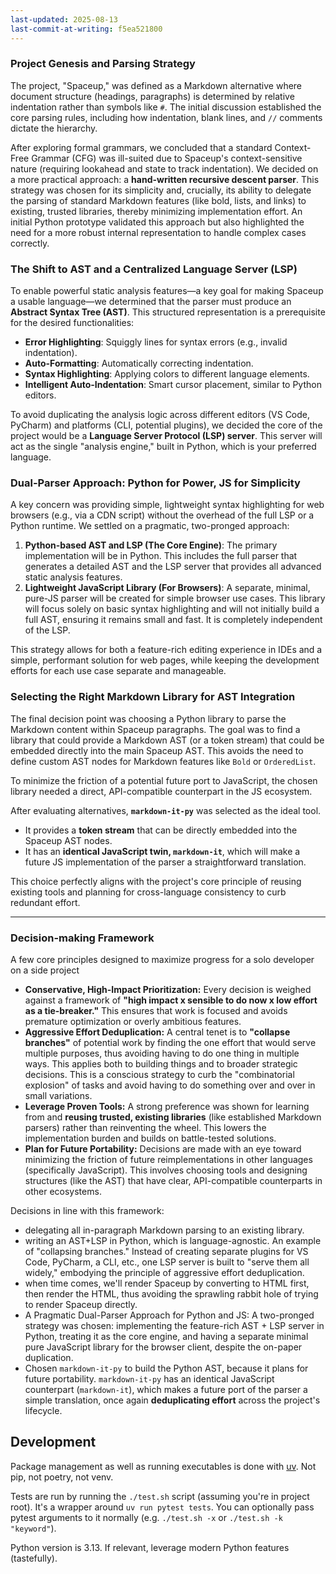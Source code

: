 ```yaml
---
last-updated: 2025-08-13
last-commit-at-writing: f5ea521800
---
```


### Project Genesis and Parsing Strategy

The project, "Spaceup," was defined as a Markdown alternative where document structure (headings, paragraphs) is determined by relative indentation rather than symbols like `#`. The initial discussion established the core parsing rules, including how indentation, blank lines, and `//` comments dictate the hierarchy.

After exploring formal grammars, we concluded that a standard Context-Free Grammar (CFG) was ill-suited due to Spaceup's context-sensitive nature (requiring lookahead and state to track indentation). We decided on a more practical approach: a **hand-written recursive descent parser**. This strategy was chosen for its simplicity and, crucially, its ability to delegate the parsing of standard Markdown features (like bold, lists, and links) to existing, trusted libraries, thereby minimizing implementation effort. An initial Python prototype validated this approach but also highlighted the need for a more robust internal representation to handle complex cases correctly.

### The Shift to AST and a Centralized Language Server (LSP)

To enable powerful static analysis features—a key goal for making Spaceup a usable language—we determined that the parser must produce an **Abstract Syntax Tree (AST)**. This structured representation is a prerequisite for the desired functionalities:
* **Error Highlighting**: Squiggly lines for syntax errors (e.g., invalid indentation).
* **Auto-Formatting**: Automatically correcting indentation.
* **Syntax Highlighting**: Applying colors to different language elements.
* **Intelligent Auto-Indentation**: Smart cursor placement, similar to Python editors.

To avoid duplicating the analysis logic across different editors (VS Code, PyCharm) and platforms (CLI, potential plugins), we decided the core of the project would be a **Language Server Protocol (LSP) server**. This server will act as the single "analysis engine," built in Python, which is your preferred language.

### Dual-Parser Approach: Python for Power, JS for Simplicity

A key concern was providing simple, lightweight syntax highlighting for web browsers (e.g., via a CDN script) without the overhead of the full LSP or a Python runtime. We settled on a pragmatic, two-pronged approach:

1.  **Python-based AST and LSP (The Core Engine)**: The primary implementation will be in Python. This includes the full parser that generates a detailed AST and the LSP server that provides all advanced static analysis features.
2.  **Lightweight JavaScript Library (For Browsers)**: A separate, minimal, pure-JS parser will be created for simple browser use cases. This library will focus solely on basic syntax highlighting and will not initially build a full AST, ensuring it remains small and fast. It is completely independent of the LSP.

This strategy allows for both a feature-rich editing experience in IDEs and a simple, performant solution for web pages, while keeping the development efforts for each use case separate and manageable.

### Selecting the Right Markdown Library for AST Integration

The final decision point was choosing a Python library to parse the Markdown content within Spaceup paragraphs. The goal was to find a library that could provide a Markdown AST (or a token stream) that could be embedded directly into the main Spaceup AST. This avoids the need to define custom AST nodes for Markdown features like `Bold` or `OrderedList`.

To minimize the friction of a potential future port to JavaScript, the chosen library needed a direct, API-compatible counterpart in the JS ecosystem.

After evaluating alternatives, **`markdown-it-py`** was selected as the ideal tool.
* It provides a **token stream** that can be directly embedded into the Spaceup AST nodes.
* It has an **identical JavaScript twin, `markdown-it`**, which will make a future JS implementation of the parser a straightforward translation.

This choice perfectly aligns with the project's core principle of reusing existing tools and planning for cross-language consistency to curb redundant effort.

---


### Decision-making Framework

A few core principles designed to maximize progress for a solo developer on a side project

* **Conservative, High-Impact Prioritization:** Every decision is weighed against a framework of **"high impact x sensible to do now x low effort as a tie-breaker."** This ensures that work is focused and avoids premature optimization or overly ambitious features.
* **Aggressive Effort Deduplication:** A central tenet is to **"collapse branches"** of potential work by finding the one effort that would serve multiple purposes, thus avoiding having to do one thing in multiple ways. This applies both to building things and to broader strategic decisions. This is a conscious strategy to curb the "combinatorial explosion" of tasks and avoid having to do something over and over in small variations.
* **Leverage Proven Tools:** A strong preference was shown for learning from and **reusing trusted, existing libraries** (like established Markdown parsers) rather than reinventing the wheel. This lowers the implementation burden and builds on battle-tested solutions.
* **Plan for Future Portability:** Decisions are made with an eye toward minimizing the friction of future reimplementations in other languages (specifically JavaScript). This involves choosing tools and designing structures (like the AST) that have clear, API-compatible counterparts in other ecosystems.

Decisions in line with this framework:
- delegating all in-paragraph Markdown parsing to an existing library.
- writing an AST+LSP in Python, which is language-agnostic. An example of "collapsing branches." Instead of creating separate plugins for VS Code, PyCharm, a CLI, etc., one LSP server is built to "serve them all widely," embodying the principle of aggressive effort deduplication.
- when time comes, we'll render Spaceup by converting to HTML first, then render the HTML, thus avoiding the sprawling rabbit hole of trying to render Spaceup directly.
- A Pragmatic Dual-Parser Approach for Python and JS: A two-pronged strategy was chosen: implementing the feature-rich AST + LSP server in Python, treating it as the core engine, and having a separate minimal pure JavaScript library for the browser client, despite the on-paper duplication.
- Chosen `markdown-it-py` to build the Python AST, because it plans for future portability. `markdown-it-py` has an identical JavaScript counterpart (`markdown-it`), which makes a future port of the parser a simple translation, once again **deduplicating effort** across the project's lifecycle.

## Development

Package management as well as running executables is done with [uv](https://docs.astral.sh/uv/). Not pip, not poetry, not venv.

Tests are run by running the `./test.sh` script (assuming you're in project root). It's a wrapper around `uv run pytest tests`. You can optionally pass pytest arguments to it normally (e.g. `./test.sh -x` or `./test.sh -k "keyword"`).

Python version is 3.13. If relevant, leverage modern Python features (tastefully).